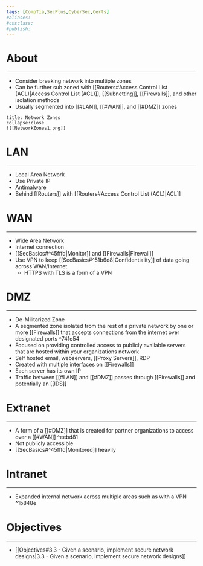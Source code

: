 ```yaml
---
tags: [CompTia,SecPlus,CyberSec,Certs]
#aliases:
#cssclass:
#publish:
---
```


# About
---
- Consider breaking network into multiple zones
- Can be further sub zoned with [[Routers#Access Control List (ACL)|Access Control List (ACL)]], [[Subnetting]], [[Firewalls]], and other isolation methods
- Usually segmented into [[#LAN]], [[#WAN]], and [[#DMZ]] zones

```ad-example
title: Network Zones
collapse:close
![[NetworkZones1.png]]
```

# LAN
---
- Local Area Network
- Use Private IP
- Antimalware
- Behind [[Routers]] with [[Routers#Access Control List (ACL)|ACL]]

# WAN
---
- Wide Area Network
- Internet connection
- [[SecBasics#^45fffd|Monitor]] and [[Firewalls|Firewall]]
- Use VPN to keep [[SecBasics#^51b6d8|Confidentiality]] of data going across WAN/Internet
	- HTTPS with TLS is a form of a VPN

# DMZ
---
- De-Militarized Zone
- A segmented zone isolated from the rest of a private network by one or more [[Firewalls]] that accepts connections from the internet over designated ports ^741e54
- Focused on providing controlled access to publicly available servers that are hosted within your organizations network
- Self hosted email, webservers, [[Proxy Servers]], RDP
- Created with multiple interfaces on [[Firewalls]]
- Each server has its own IP
- Traffic between [[#LAN]] and [[#DMZ]] passes through [[Firewalls]] and potentially an [[IDS]]

# Extranet
---
- A form of a [[#DMZ]] that is created for partner organizations to access over a [[#WAN]] ^eebd81
- Not publicly accessible
- [[SecBasics#^45fffd|Monitored]] heavily

# Intranet
---
- Expanded internal network across multiple areas such as with a VPN ^1b848e

# Objectives
---
- [[Objectives#3.3 - Given a scenario, implement secure network designs|3.3 - Given a scenario, implement secure network designs]]